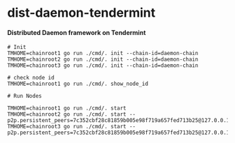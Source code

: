 # dist-daemon-tendermint

#### Distributed Daemon framework on Tendermint


```
# Init
TMHOME=chainroot1 go run ./cmd/. init --chain-id=daemon-chain
TMHOME=chainroot2 go run ./cmd/. init --chain-id=daemon-chain
TMHOME=chainroot3 go run ./cmd/. init --chain-id=daemon-chain
```

```
# check node id
TMHOME=chainroot1 go run ./cmd/. show_node_id

```

``` 
# Run Nodes

TMHOME=chainroot1 go run ./cmd/. start  
TMHOME=chainroot2 go run ./cmd/. start --p2p.persistent_peers=7c352cbf28c81859b005e98f719a657fed713b25@127.0.0.1:26656
TMHOME=chainroot3 go run ./cmd/. start --p2p.persistent_peers=7c352cbf28c81859b005e98f719a657fed713b25@127.0.0.1:17756



```